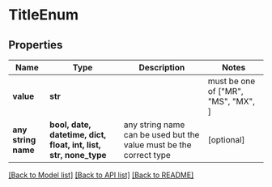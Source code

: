 # TitleEnum


## Properties
Name | Type | Description | Notes
------------ | ------------- | ------------- | -------------
**value** | **str** |  |  must be one of ["MR", "MS", "MX", ]
**any string name** | **bool, date, datetime, dict, float, int, list, str, none_type** | any string name can be used but the value must be the correct type | [optional]

[[Back to Model list]](../README.md#documentation-for-models) [[Back to API list]](../README.md#documentation-for-api-endpoints) [[Back to README]](../README.md)


